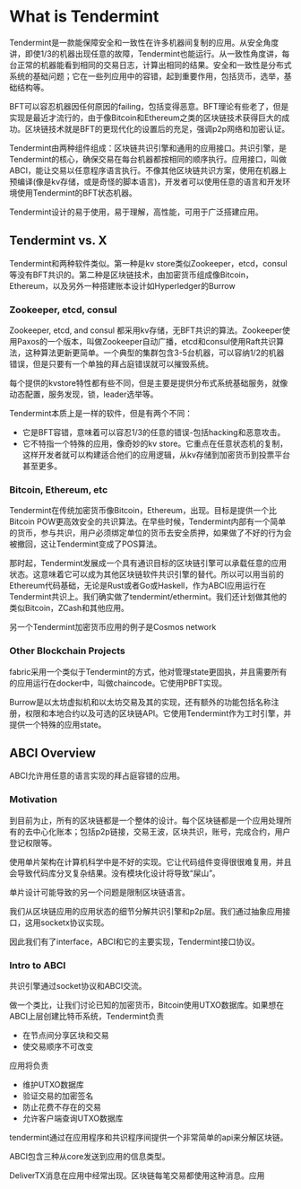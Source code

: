 # What is Tendermint

Tendermint是一款能保障安全和一致性在许多机器间复制的应用。从安全角度讲，即使1/3的机器出现任意的故障，Tendermint也能运行。从一致性角度讲，每台正常的机器能看到相同的交易日志，计算出相同的结果。安全和一致性是分布式系统的基础问题；它在一些列应用中的容错，起到重要作用，包括货币，选举，基础结构等。

BFT可以容忍机器因任何原因的failing，包括变得恶意。BFT理论有些老了，但是实现是最近才流行的，由于像Bitcoin和Ethereum之类的区块链技术获得巨大的成功。区块链技术就是BFT的更现代化的设置后的充足，强调p2p网络和加密认证。

Tendermint由两种组件组成：区块链共识引擎和通用的应用接口。共识引擎，是Tendermint的核心，确保交易在每台机器都按相同的顺序执行。应用接口，叫做ABCI，能让交易以任意程序语言执行。不像其他区块链共识方案，使用在机器上预编译(像是kv存储，或是奇怪的脚本语言)，开发者可以使用任意的语言和开发环境使用Tendermint的BFT状态机器。

Tendermint设计的易于使用，易于理解，高性能，可用于广泛搭建应用。

## Tendermint vs. X

Tendermint和两种软件类似。第一种是kv store类似Zookeeper，etcd，consul等没有BFT共识的。第二种是区块链技术，由加密货币组成像Bitcoin，Ethereum，以及另外一种搭建账本设计如Hyperledger的Burrow

### Zookeeper, etcd, consul

Zookeeper, etcd, and consul 都采用kv存储，无BFT共识的算法。Zookeeper使用Paxos的一个版本，叫做Zookeeper自动广播，etcd和consul使用Raft共识算法，这种算法更新更简单。一个典型的集群包含3-5台机器，可以容纳1/2的机器错误，但是只要有一个单独的拜占庭错误就可以摧毁系统。

每个提供的kvstore特性都有些不同，但是主要是提供分布式系统基础服务，就像动态配置，服务发现，锁，leader选举等。

Tendermint本质上是一样的软件，但是有两个不同：

- 它是BFT容错，意味着可以容忍1/3的任意的错误-包括hacking和恶意攻击。
- 它不特指一个特殊的应用，像奇妙的kv store。它重点在任意状态机的复制，这样开发者就可以构建适合他们的应用逻辑，从kv存储到加密货币到投票平台甚至更多。

### Bitcoin, Ethereum, etc

Tendermint在传统加密货币像Bitcoin，Ethereum，出现。目标是提供一个比Bitcoin POW更高效安全的共识算法。在早些时候，Tendermint内部有一个简单的货币，参与共识，用户必须绑定单位的货币去安全质押，如果做了不好的行为会被撤回，这让Tendermint变成了POS算法。

那时起，Tendermint发展成一个具有通识目标的区块链引擎可以承载任意的应用状态。这意味着它可以成为其他区块链软件共识引擎的替代。所以可以用当前的Ethereum代码基础，无论是Rust或者Go或Haskell，作为ABCI应用运行在Tendermint共识上。我们确实做了tendermint/ethermint。我们还计划做其他的类似Bitcoin，ZCash和其他应用。

另一个Tendermint加密货币应用的例子是Cosmos network

### Other Blockchain Projects

fabric采用一个类似于Tendermint的方式，他对管理state更固执，并且需要所有的应用运行在docker中，叫做chaincode。它使用PBFT实现。

Burrow是以太坊虚拟机和以太坊交易及其的实现，还有额外的功能包括名称注册，权限和本地合约以及可选的区块链API。它使用Tendermint作为工时引擎，并提供一个特殊的应用state。

## ABCI Overview

ABCI允许用任意的语言实现的拜占庭容错的应用。

### Motivation

到目前为止，所有的区块链都是一个整体的设计。每个区块链都是一个应用处理所有的去中心化账本；包括p2p链接，交易王波，区块共识，账号，完成合约，用户登记权限等。

使用单片架构在计算机科学中是不好的实现。它让代码组件变得很很难复用，并且会导致代码库分叉复杂结果。没有模块化设计将导致“屎山”。

单片设计可能导致的另一个问题是限制区块链语言。

我们从区块链应用的应用状态的细节分解共识引擎和p2p层。我们通过抽象应用接口，这用socketx协议实现。

因此我们有了interface，ABCI和它的主要实现，Tendermint接口协议。

### Intro to ABCI

共识引擎通过socket协议和ABCI交流。

做一个类比，让我们讨论已知的加密货币，Bitcoin使用UTXO数据库。如果想在ABCI上层创建比特币系统，Tendermint负责

- 在节点间分享区块和交易
- 使交易顺序不可改变

应用将负责

- 维护UTXO数据库
- 验证交易的加密签名
- 防止花费不存在的交易
- 允许客户端查询UTXO数据库

tendermint通过在应用程序和共识程序间提供一个非常简单的api来分解区块链。

ABCI包含三种从core发送到应用的信息类型。

DeliverTX消息在应用中经常出现。区块链每笔交易都使用这种消息。应用
























